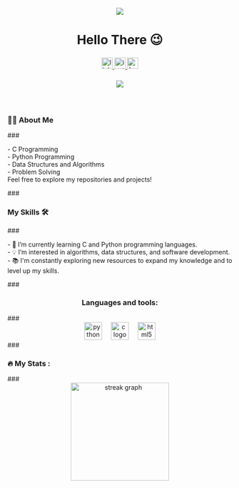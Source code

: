 <br clear="both">

<div align="center">
  <img height="" src="https://github.com/MadhavaKandala/MadhavaKandala/assets/149293303/f692bb5c-63c7-4b14-8a27-baa6071b780a"  />
</div>

###

<h1 align="center">Hello There 😉</h1>

###

<div align="center">
  <a href="https://www.linkedin.com/in/madhava-kandala-46b6182a4/" target="_blank">
    <img src="https://img.shields.io/static/v1?message=LinkedIn&logo=linkedin&label=&color=0077B5&logoColor=white&labelColor=&style=for-the-badge" height="25" alt="linkedin logo"  />
  </a>
  <a href="https://www.instagram.com/madhava_kandala/" target="_blank">
    <img src="https://img.shields.io/static/v1?message=Instagram&logo=instagram&label=&color=E4405F&logoColor=white&labelColor=&style=for-the-badge" height="25" alt="instagram logo"  />
  </a>
  <a href="https://www.hackerrank.com/profile/kpmadhava06" target="_blank">
    <img src="https://img.shields.io/static/v1?message=HackerRank&logo=hackerrank&label=&color=2EC866&logoColor=white&labelColor=&style=for-the-badge" height="25" alt="hackerrank logo"  />
  </a>
</div>

###

<div align="center">
  <img src="https://visitor-badge.laobi.icu/badge?page_id=MadhavaKandala.MadhavaKandala&left_color=darkgray&right_color=aqua&left_text=Profile%20Views"  />
</div>

###
<br clear="both">
<h3 align="left">👩‍💻  About Me</h3>
###
<p align="left">- C Programming<br>- Python Programming<br>- Data Structures and Algorithms<br>- Problem Solving<br>   Feel free to explore my repositories and projects!</p>
###
<h3 align="left">My Skills 🛠️</h3>
###
<p align="left">- 🌱 I’m currently learning C and Python programming languages.<br>- 💡 I’m interested in algorithms, data structures, and software development.<br>- 📚 I'm constantly exploring new resources to expand my knowledge and to level up my skills.</p>
###
<h3 align="center">Languages and tools:</h3>
###
<br clear="both">
<div align="center">
  <img src="https://cdn.jsdelivr.net/gh/devicons/devicon/icons/python/python-original.svg" height="40" alt="python logo"  />
  <img width="12" />
  <img src="https://cdn.jsdelivr.net/gh/devicons/devicon/icons/c/c-original.svg" height="40" alt="c logo"  />
  <img width="12" />
  <img src="https://cdn.jsdelivr.net/gh/devicons/devicon/icons/html5/html5-original.svg" height="40" alt="html5 logo"  />
</div>
###
<h3 align="left">🔥   My Stats :</h3>
###
<br clear="both">

<div align="center">
  <img src="https://streak-stats.demolab.com?user=MadhavaKandala&locale=en&mode=daily&theme=dark&hide_border=false&border_radius=5&order=3" height="220" alt="streak graph"  />
</div>

###
